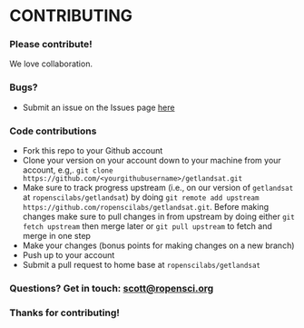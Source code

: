 # CONTRIBUTING #

### Please contribute!

We love collaboration.

### Bugs?

* Submit an issue on the Issues page [here](https://github.com/ropenscilabs/getlandsat/issues)

### Code contributions

* Fork this repo to your Github account
* Clone your version on your account down to your machine from your account, e.g,. `git clone https://github.com/<yourgithubusername>/getlandsat.git`
* Make sure to track progress upstream (i.e., on our version of `getlandsat` at `ropenscilabs/getlandsat`) by doing `git remote add upstream https://github.com/ropenscilabs/getlandsat.git`. Before making changes make sure to pull changes in from upstream by doing either `git fetch upstream` then merge later or `git pull upstream` to fetch and merge in one step
* Make your changes (bonus points for making changes on a new branch)
* Push up to your account
* Submit a pull request to home base at `ropenscilabs/getlandsat`

### Questions? Get in touch: [scott@ropensci.org](mailto:scott@ropensci.org)

### Thanks for contributing!
